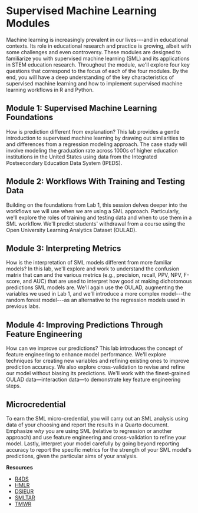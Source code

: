 # Supervised Machine Learning Modules

Machine learning is increasingly prevalent in our lives---and in educational contexts. Its role in educational research and practice is growing, albeit with some challenges and even controversy. These modules are designed to familiarize you with supervised machine learning (SML) and its applications in STEM education research. Throughout the module, we'll explore four key questions that correspond to the focus of each of the four modules. By the end, you will have a deep understanding of the key characteristics of supervised machine learning and how to implement supervised machine learning workflows in R and Python.

## Module 1: Supervised Machine Learning Foundations

How is prediction different from explanation? This lab provides a gentle introduction to supervised machine learning by drawing out similarities to and differences from a regression modeling approach. The case study will involve modeling the graduation rate across 1000s of higher education institutions in the United States using data from the Integrated Postsecondary Education Data System (IPEDS).

## Module 2: Workflows With Training and Testing Data

Building on the foundations from Lab 1, this session delves deeper into the workflows we will use when we are using a SML approach. Particularly, we'll explore the roles of training and testing data and when to use them in a SML workflow. We'll predict students' withdrawal from a course using the Open University Learning Analytics Dataset (OULAD).

## Module 3: Interpreting Metrics

How is the interpretation of SML models different from more familiar models? In this lab, we'll explore and work to understand the confusion matrix that can and the various metrics (e.g., precision, recall, PPV, NPV, F-score, and AUC) that are used to interpret how good at making dichotomous predictions SML models are. We'll again use the OULAD, augmenting the variables we used in Lab 1, and we'll introduce a more complex model---the random forest model---as an alternative to the regression models used in previous labs.

## Module 4: Improving Predictions Through Feature Engineering

How can we improve our predictions? This lab introduces the concept of feature engineering to enhance model performance. We'll explore techniques for creating new variables and refining existing ones to improve prediction accuracy. We also explore cross-validation to revise and refine our model without biasing its predictions. We'll work with the finest-grained OULAD data—interaction data—to demonstrate key feature engineering steps.

## Microcredential

To earn the SML micro-credential, you will carry out an SML analysis using data of your choosing and report the results in a Quarto document. Emphasize *why* you are using SML (relative to regression or another approach) and use feature engineering and cross-validation to refine your model. Lastly, interpret your model carefully by going beyond reporting accuracy to report the specific metrics for the strength of your SML model's predictions, given the particular aims of your analysis. 

**Resources**

- [R4DS](https://r4ds.had.co.nz/)
- [HMLR](https://bradleyboehmke.github.io/HOML/)
- [DSIEUR](https://datascienceineducation.com/)
- [SMLTAR](https://smltar.com/)
- [TMWR](https://www.tmwr.org/)
